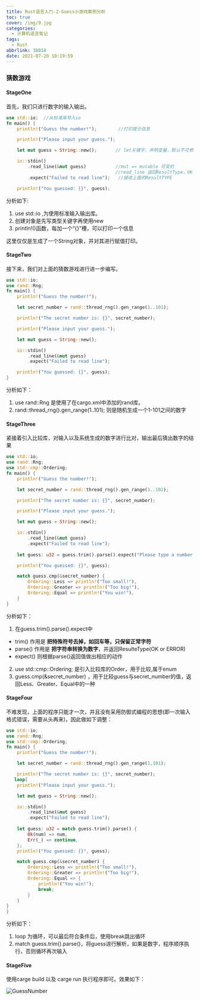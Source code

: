 ```yaml
---
title: Rust语言入门-2-Guess小游戏案例分析
toc: true
cover: /img/9.jpg
categories:
  - 计算机语言笔记
tags:
  - Rust
abbrlink: 38018
date: 2021-07-20 10:19:59
---
```

### 猜数游戏

#### **StageOne**

  首先，我们只进行数字的输入输出。 <!-- more -->

```rust
use std::io;  //从标准库导入io
fn main() {
    println!("Guess the number!");        //打印提示信息

    println!("Please input your guess.");

    let mut guess = String::new();       // let关键字，声明变量，默认不可修改，可修改的话加 mut

    io::stdin()
        .read_line(&mut guess)           //mut == mutable 可变的
                                         //read_line 返回ResultType，OK 或者 ERROR
        .expect("Failed to read line");   //接收上面的ResultTYPE

    println!("You guessed: {}", guess);
```

  分析如下:

1. use std::io ,为使用标准输入输出库。
2. 创建对象是先写类型关键字再使用new
3. println!()函数，每加一个“{}”槽，可以打印一个信息

这里仅仅是生成了一个String对象，并对其进行赋值打印。

#### **StageTwo**

 接下来，我们对上面的猜数游戏进行进一步编写。

```Rust
use std::io;
use rand::Rng;
fn main() {
    println!("Guess the number!");

    let secret_number = rand::thread_rng().gen_range(1..101);

    println!("The secret number is: {}", secret_number);

    println!("Please input your guess.");

    let mut guess = String::new();

    io::stdin()
        .read_line(&mut guess)
        .expect("Failed to read line");

    println!("You guessed: {}", guess);
}
```

分析如下：

1. use rand::Rng                                               是使用了在cargo.xml中添加的rand库。
2.  rand::thread_rng().gen_range(1..101);        则是随机生成一个1-101之间的数字

#### **StageThree**

紧接着引入比较库，对输入以及系统生成的数字进行比对，输出最后猜出数字的结果

```Rust
use std::io;
use rand::Rng;
use std::cmp::Ordering;
fn main() {
    println!("Guess the number!");

    let secret_number = rand::thread_rng().gen_range(1..101);

    println!("The secret number is: {}", secret_number);

    println!("Please input your guess.");

    let mut guess = String::new();

    io::stdin()
        .read_line(&mut guess)
        .expect("Failed to read line");
    
    let guess: u32 = guess.trim().parse().expect("Please type a number!");

    println!("You guessed: {}", guess);

    match guess.cmp(&secret_number) {
        Ordering::Less => println!("Too small!"),
        Ordering::Greater => println!("Too big!"),
        Ordering::Equal => println!("You win!"),
    }
}
```

分析如下：

1.  在guess.trim().parse().expect中
   * trim()     作用是  **把特殊符号去掉，如回车等，只保留正常字符**
   * parse()  作用是  **把字符串转换为数字**，并返回ResulteType(OK  or ERROR)
   * expect()  则根据parse()返回值做出相应的动作
2. use std::cmp::Ordering; 是引入比较库的Order，用于比较,属于enum
3. guess.cmp(&secret_number) ，用于比较guess与secret_number的值，返回Less、Greater、Equal中的一种

#### **StageFour**

不难发现，上面的程序只能才一次，并且没有采用防御式编程的思想(即一次输入格式错误，需要从头再来)，因此做如下调整：

```Rust
use std::io;
use rand::Rng;
use std::cmp::Ordering;
fn main() {
    println!("Guess the number!");

    let secret_number = rand::thread_rng().gen_range(1,101);

    println!("The secret number is: {}", secret_number);
   loop{
    println!("Please input your guess.");

    let mut guess = String::new();

    io::stdin()
        .read_line(&mut guess)
        .expect("Failed to read line");
       
    let guess: u32 = match guess.trim().parse() {
        Ok(num) => num,
        Err(_) => continue,
    };
    println!("You guessed: {}", guess);

    match guess.cmp(&secret_number) {             
        Ordering::Less => println!("Too small!"), 
        Ordering::Greater => println!("Too big!"),
        Ordering::Equal => {
            println!("You win!");
            break;
        }
    }
} 
}
```

分析如下：

1. loop 为循环，可以最后符合条件后，使用break跳出循环
2. match guess.trim().parse()，将guess进行解析，如果是数字，程序顺序执行，否则循环再次输入

#### **StageFive**

  使用carge build 以及 carge run 执行程序即可。效果如下：

![GuessNumber](/img/r1.jpg)






